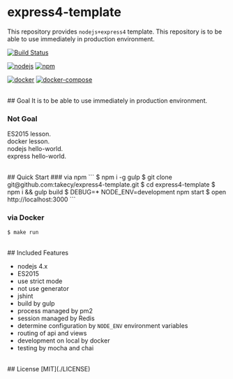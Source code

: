 # express4-template

This repository provides `nodejs+express4` template.
This repository is to be able to use immediately in production environment.


[![Build Status](https://travis-ci.com/takecy/express4-template.svg?branch=master)](https://travis-ci.com/takecy/express4-template)  

[![nodejs](https://img.shields.io/badge/nodejs-4.4.3+-blue.svg?style=flat-square)](https://nodejs.org)
[![npm](https://img.shields.io/badge/npm-3.4.4+-blue.svg?style=flat-square)](https://www.npmjs.com/)

[![docker](https://img.shields.io/badge/docker-1.10.3-blue.svg?style=flat-square)](https://nodejs.org)
[![docker-compose](https://img.shields.io/badge/docker--compose-1.6.2-blue.svg?style=flat-square)](https://nodejs.org)


<br/>
## Goal
It is to be able to use immediately in production environment.  

### Not Goal
ES2015 lesson.  
docker lesson.  
nodejs hello-world.  
express hello-world.  

<br/>
## Quick Start
### via npm
```
$ npm i -g gulp
$ git clone git@github.com:takecy/express4-template.git
$ cd express4-template
$ npm i && gulp build
$ DEBUG=* NODE_ENV=development npm start
$ open http://localhost:3000
```

### via Docker
```
$ make run
```

<br/>
## Included Features

* nodejs 4.x
 * ES2015
 * use strict mode
 * not use generator
 * jshint
* build by gulp
* process managed by pm2
* session managed by Redis
* determine configuration by `NODE_ENV` environment variables
* routing of api and views
* development on local by docker
* testing by mocha and chai

<br/>
## License
[MIT](./LICENSE)
